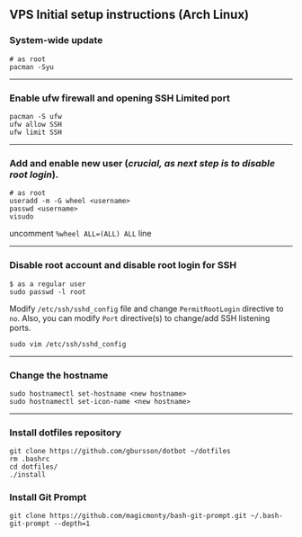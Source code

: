 ## VPS Initial setup instructions (Arch Linux)

### System-wide update
```
# as root
pacman -Syu
```

---

### Enable ufw firewall and opening SSH Limited port
```
pacman -S ufw
ufw allow SSH
ufw limit SSH
```

---

### Add and enable new user (_crucial, as next step is to disable root login_).
```
# as root
useradd -m -G wheel <username>
passwd <username>
visudo
```
uncomment `%wheel ALL=(ALL) ALL` line

---

### Disable root account and disable root login for SSH
```
$ as a regular user
sudo passwd -l root
```
Modify `/etc/ssh/sshd_config` file and change `PermitRootLogin` directive to `no`.
Also, you can modify `Port` directive(s) to change/add SSH listening ports.

```
sudo vim /etc/ssh/sshd_config
```

---

### Change the hostname
```
sudo hostnamectl set-hostname <new hostname>
sudo hostnamectl set-icon-name <new hostname>
```

---

### Install dotfiles repository
```
git clone https://github.com/gbursson/dotbot ~/dotfiles
rm .bashrc
cd dotfiles/
./install
```
### Install Git Prompt
```
git clone https://github.com/magicmonty/bash-git-prompt.git ~/.bash-git-prompt --depth=1
```




